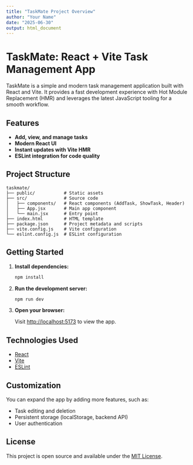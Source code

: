 ```yaml
---
title: "TaskMate Project Overview"
author: "Your Name"
date: "2025-06-30"
output: html_document
---
```


# TaskMate: React + Vite Task Management App

TaskMate is a simple and modern task management application built with React and Vite. It provides a fast development experience with Hot Module Replacement (HMR) and leverages the latest JavaScript tooling for a smooth workflow.

## Features

- **Add, view, and manage tasks**
- **Modern React UI**
- **Instant updates with Vite HMR**
- **ESLint integration for code quality**

## Project Structure

```
taskmate/
├── public/           # Static assets
├── src/              # Source code
│   ├── components/   # React components (AddTask, ShowTask, Header)
│   ├── App.jsx       # Main app component
│   └── main.jsx      # Entry point
├── index.html        # HTML template
├── package.json      # Project metadata and scripts
├── vite.config.js    # Vite configuration
└── eslint.config.js  # ESLint configuration
```

## Getting Started

1. **Install dependencies:**

   ```sh
   npm install
   ```

2. **Run the development server:**

   ```sh
   npm run dev
   ```

3. **Open your browser:**

   Visit [http://localhost:5173](http://localhost:5173) to view the app.

## Technologies Used

- [React](https://react.dev/)
- [Vite](https://vitejs.dev/)
- [ESLint](https://eslint.org/)

## Customization

You can expand the app by adding more features, such as:
- Task editing and deletion
- Persistent storage (localStorage, backend API)
- User authentication

## License

This project is open source and available under the [MIT License](LICENSE).
